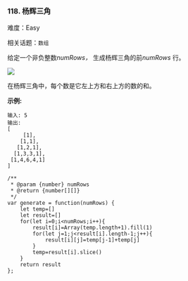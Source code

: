 ### 118. 杨辉三角

难度：Easy

相关话题：`数组`

给定一个非负整数*numRows，* 生成杨辉三角的前*numRows* 行。



![](https://upload.wikimedia.org/wikipedia/commons/0/0d/PascalTriangleAnimated2.gif)




在杨辉三角中，每个数是它左上方和右上方的数的和。



**示例:** 



```
输入: 5
输出:
[
     [1],
    [1,1],
   [1,2,1],
  [1,3,3,1],
 [1,4,6,4,1]
]
```

```
/**
 * @param {number} numRows
 * @return {number[][]}
 */
var generate = function(numRows) {
    let temp=[]
    let result=[]
    for(let i=0;i<numRows;i++){
        result[i]=Array(temp.length+1).fill(1)
        for(let j=1;j<result[i].length-1;j++){
            result[i][j]=temp[j-1]+temp[j]
        }
        temp=result[i].slice()
    }
    return result
};
```

